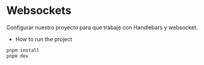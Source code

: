 # Websockets

Configurar nuestro proyecto para que trabaje con Handlebars y websocket.

- How to run the project

```bash
pnpm install
pnpm dev
```
